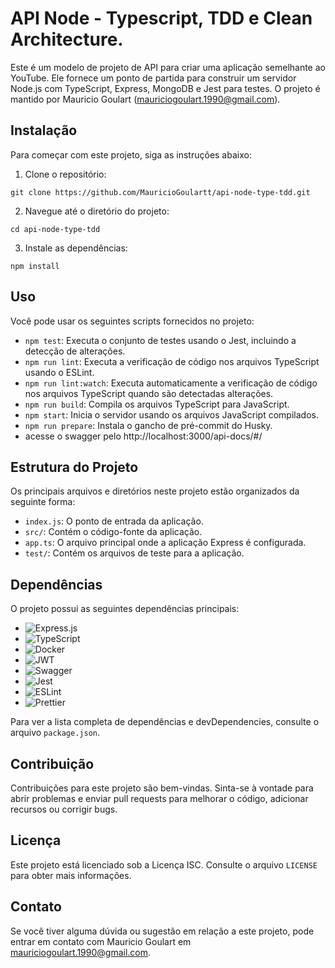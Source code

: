 # API Node - Typescript, TDD e Clean Architecture.

Este é um modelo de projeto de API para criar uma aplicação semelhante ao YouTube. Ele fornece um ponto de partida para construir um servidor Node.js com TypeScript, Express, MongoDB e Jest para testes. O projeto é mantido por Mauricio Goulart (mauriciogoulart.1990@gmail.com).

## Instalação

Para começar com este projeto, siga as instruções abaixo:

1. Clone o repositório:

```
git clone https://github.com/MauricioGoulartt/api-node-type-tdd.git
```

2. Navegue até o diretório do projeto:

```
cd api-node-type-tdd
```

3. Instale as dependências:

```
npm install
```


## Uso

Você pode usar os seguintes scripts fornecidos no projeto:

- `npm test`: Executa o conjunto de testes usando o Jest, incluindo a detecção de alterações.
- `npm run lint`: Executa a verificação de código nos arquivos TypeScript usando o ESLint.
- `npm run lint:watch`: Executa automaticamente a verificação de código nos arquivos TypeScript quando são detectadas alterações.
- `npm run build`: Compila os arquivos TypeScript para JavaScript.
- `npm start`: Inicia o servidor usando os arquivos JavaScript compilados.
- `npm run prepare`: Instala o gancho de pré-commit do Husky.
- acesse o swagger pelo http://localhost:3000/api-docs/#/

## Estrutura do Projeto

Os principais arquivos e diretórios neste projeto estão organizados da seguinte forma:

- `index.js`: O ponto de entrada da aplicação.
- `src/`: Contém o código-fonte da aplicação.
- `app.ts`: O arquivo principal onde a aplicação Express é configurada.
- `test/`: Contém os arquivos de teste para a aplicação.

## Dependências

O projeto possui as seguintes dependências principais:

- ![Express.js](https://img.shields.io/badge/express.js-%23404d59.svg?style=for-the-badge&logo=express&logoColor=%2361DAFB)
- ![TypeScript](https://img.shields.io/badge/typescript-%23007ACC.svg?style=for-the-badge&logo=typescript&logoColor=white)
- ![Docker](https://img.shields.io/badge/docker-%230db7ed.svg?style=for-the-badge&logo=docker&logoColor=white)
- ![JWT](https://img.shields.io/badge/JWT-black?style=for-the-badge&logo=JSON%20web%20tokens)
- ![Swagger](https://img.shields.io/badge/-Swagger-%23Clojure?style=for-the-badge&logo=swagger&logoColor=white)
- ![Jest](https://img.shields.io/badge/-jest-%23C21325?style=for-the-badge&logo=jest&logoColor=white)
- ![ESLint](https://img.shields.io/badge/ESLint-4B3263?style=for-the-badge&logo=eslint&logoColor=white)
- ![Prettier](https://img.shields.io/badge/prettier-1A2C34?style=for-the-badge&logo=prettier&logoColor=F7BA3E)

Para ver a lista completa de dependências e devDependencies, consulte o arquivo `package.json`.

## Contribuição

Contribuições para este projeto são bem-vindas. Sinta-se à vontade para abrir problemas e enviar pull requests para melhorar o código, adicionar recursos ou corrigir bugs.

## Licença

Este projeto está licenciado sob a Licença ISC. Consulte o arquivo `LICENSE` para obter mais informações.

## Contato

Se você tiver alguma dúvida ou sugestão em relação a este projeto, pode entrar em contato com Mauricio Goulart em mauriciogoulart.1990@gmail.com.
